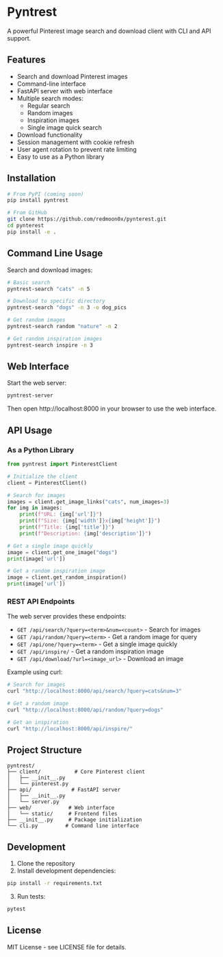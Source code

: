 # Pyntrest

A powerful Pinterest image search and download client with CLI and API support.

## Features

- Search and download Pinterest images
- Command-line interface
- FastAPI server with web interface
- Multiple search modes:
  - Regular search
  - Random images
  - Inspiration images
  - Single image quick search
- Download functionality
- Session management with cookie refresh
- User agent rotation to prevent rate limiting
- Easy to use as a Python library

## Installation

```bash
# From PyPI (coming soon)
pip install pyntrest

# From GitHub
git clone https://github.com/redmoon0x/pynterest.git
cd pynterest
pip install -e .
```

## Command Line Usage

Search and download images:
```bash
# Basic search
pyntrest-search "cats" -n 5

# Download to specific directory
pyntrest-search "dogs" -n 3 -o dog_pics

# Get random images
pyntrest-search random "nature" -n 2

# Get random inspiration images
pyntrest-search inspire -n 3
```

## Web Interface

Start the web server:
```bash
pyntrest-server
```

Then open http://localhost:8000 in your browser to use the web interface.

## API Usage

### As a Python Library

```python
from pyntrest import PinterestClient

# Initialize the client
client = PinterestClient()

# Search for images
images = client.get_image_links("cats", num_images=3)
for img in images:
    print(f"URL: {img['url']}")
    print(f"Size: {img['width']}x{img['height']}")
    print(f"Title: {img['title']}")
    print(f"Description: {img['description']}")

# Get a single image quickly
image = client.get_one_image("dogs")
print(image['url'])

# Get a random inspiration image
image = client.get_random_inspiration()
print(image['url'])
```

### REST API Endpoints

The web server provides these endpoints:

- `GET /api/search/?query=<term>&num=<count>` - Search for images
- `GET /api/random/?query=<term>` - Get a random image for query
- `GET /api/one/?query=<term>` - Get a single image quickly
- `GET /api/inspire/` - Get a random inspiration image
- `GET /api/download/?url=<image_url>` - Download an image

Example using curl:
```bash
# Search for images
curl "http://localhost:8000/api/search/?query=cats&num=3"

# Get a random image
curl "http://localhost:8000/api/random/?query=dogs"

# Get an inspiration
curl "http://localhost:8000/api/inspire/"
```

## Project Structure

```
pyntrest/
├── client/           # Core Pinterest client
│   ├── __init__.py
│   └── pinterest.py
├── api/             # FastAPI server
│   ├── __init__.py
│   └── server.py
├── web/            # Web interface
│   └── static/     # Frontend files
├── __init__.py     # Package initialization
└── cli.py         # Command line interface
```

## Development

1. Clone the repository
2. Install development dependencies:
```bash
pip install -r requirements.txt
```

3. Run tests:
```bash
pytest
```

## License

MIT License - see LICENSE file for details.
